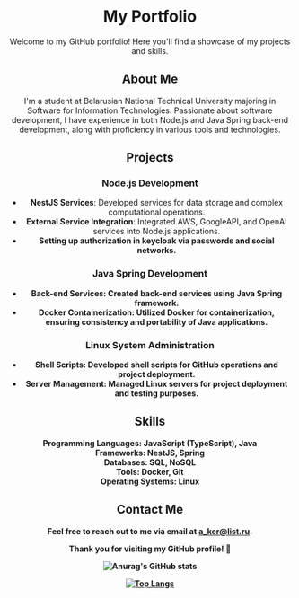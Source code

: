 <h1 align="center">My Portfolio</h1>

<p align="center">Welcome to my GitHub portfolio! Here you'll find a showcase of my projects and skills.</p>

<h2 align="center">About Me</h2>

<p align="center">I'm a student at Belarusian National Technical University majoring in Software for Information Technologies. Passionate about software development, I have experience in both Node.js and Java Spring back-end development, along with proficiency in various tools and technologies.</p>

<h2 align="center">Projects</h2>

<h3 align="center">Node.js Development</h3>

<ul align="center">
  <li><strong>NestJS Services</strong>: Developed services for data storage and complex computational operations.</li>
  <li><strong>External Service Integration</strong>: Integrated AWS, GoogleAPI, and OpenAI services into Node.js applications.</li>
  <li><strong>Setting up authorization in keycloak via passwords and social networks.</li>
</ul>

<h3 align="center">Java Spring Development</h3>

<ul align="center">
  <li><strong>Back-end Services</strong>: Created back-end services using Java Spring framework.</li>
  <li><strong>Docker Containerization</strong>: Utilized Docker for containerization, ensuring consistency and portability of Java applications.</li>
</ul>

<h3 align="center">Linux System Administration</h3>

<ul align="center">
  <li><strong>Shell Scripts</strong>: Developed shell scripts for GitHub operations and project deployment.</li>
  <li><strong>Server Management</strong>: Managed Linux servers for project deployment and testing purposes.</li>
</ul>

<h2 align="center">Skills</h2>

<p align="center">Programming Languages: JavaScript (TypeScript), Java<br>
  Frameworks: NestJS, Spring<br>
  Databases: SQL, NoSQL<br>
  Tools: Docker, Git<br>
  Operating Systems: Linux</p>

<h2 align="center">Contact Me</h2>

<p align="center">Feel free to reach out to me via email at <a href="mailto:a_ker@list.ru">a_ker@list.ru</a>.</p>

<p align="center">Thank you for visiting my GitHub profile! 🚀</p>
<div align="center">
  
  ![Anurag's GitHub stats](https://github-readme-stats.vercel.app/api?username=Kernazhytski&show_icons=true&theme=gruvbox)
</div>
<div align="center">

  [![Top Langs](https://github-readme-stats.vercel.app/api/top-langs/?username=Kernazhytski&&hide_progress=true&theme=gruvbox&show_icons=true)](https://github.com/anuraghazra/github-readme-stats)
</div>

